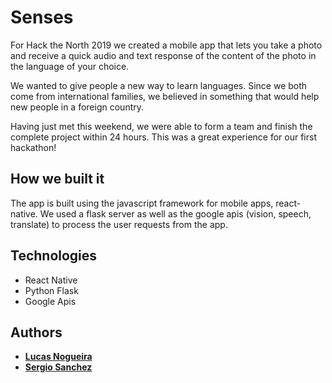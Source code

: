 # Senses
For Hack the North 2019 we created a mobile app that lets you take a photo and receive a quick audio and text response of the content of the photo in the language of your choice.

We wanted to give people a new way to learn languages. Since we both come from international families, we believed in something that would help new people in a foreign country.

Having just met this weekend, we were able to form a team and finish the complete project within 24 hours. This was a great experience for our first hackathon!

## How we built it
The app is built using the javascript framework for mobile apps, react-native. We used a flask server as well as the google apis (vision, speech, translate) to process the user requests from the app.


## Technologies
* React Native
* Python Flask
* Google Apis

## Authors
* [**Lucas Nogueira**](https://github.com/lnogueir)
* [**Sergio Sanchez**](https://github.com/SergioSanchez12)

